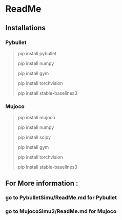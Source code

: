 # ReadMe

## Installations

### Pybullet
> pip install pybullet
> 
> pip install numpy
> 
> pip install gym
> 
> pip install torchvision
>
> pip install stable-baselines3


### Mujoco
> pip install mujoco
> 
> pip install numpy
> 
> pip install scipy
> 
> pip install gym
> 
> pip install torchvision
> 
> pip install stable-baselines3


## For More information :
### go to PybulletSimu/ReadMe.md for Pybullet

### go to MujocoSimu2/ReadMe.md for Mujoco